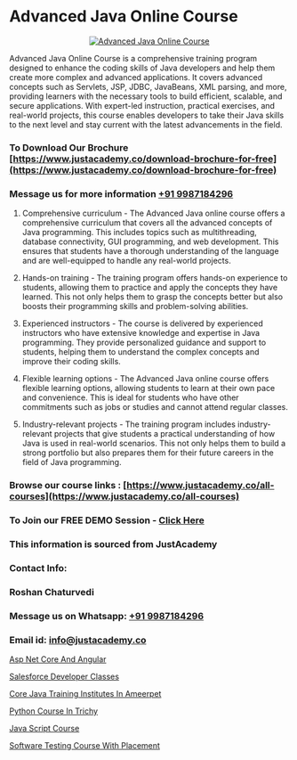 # Advanced Java Online Course

<p align="center">
  <a href="https://justacademy.co/course-detail/core-java-training">
    <img src="https://justacademy.co/storage2/course_image/1677245426_course_image.webp" alt="Advanced Java Online Course">
  </a>
</p>


Advanced Java Online Course is a comprehensive training program designed to enhance the coding skills of Java developers and help them create more complex and advanced applications. It covers advanced concepts such as Servlets, JSP, JDBC, JavaBeans, XML parsing, and more, providing learners with the necessary tools to build efficient, scalable, and secure applications. With expert-led instruction, practical exercises, and real-world projects, this course enables developers to take their Java skills to the next level and stay current with the latest advancements in the field.
### To Download Our Brochure [https://www.justacademy.co/download-brochure-for-free](https://www.justacademy.co/download-brochure-for-free)
### Message us for more information [+91 9987184296](https://api.whatsapp.com/send?phone=919987184296)
1) Comprehensive curriculum - The Advanced Java online course offers a comprehensive curriculum that covers all the advanced concepts of Java programming. This includes topics such as multithreading, database connectivity, GUI programming, and web development. This ensures that students have a thorough understanding of the language and are well-equipped to handle any real-world projects.

2) Hands-on training - The training program offers hands-on experience to students, allowing them to practice and apply the concepts they have learned. This not only helps them to grasp the concepts better but also boosts their programming skills and problem-solving abilities.

3) Experienced instructors - The course is delivered by experienced instructors who have extensive knowledge and expertise in Java programming. They provide personalized guidance and support to students, helping them to understand the complex concepts and improve their coding skills.

4) Flexible learning options - The Advanced Java online course offers flexible learning options, allowing students to learn at their own pace and convenience. This is ideal for students who have other commitments such as jobs or studies and cannot attend regular classes.

5) Industry-relevant projects - The training program includes industry-relevant projects that give students a practical understanding of how Java is used in real-world scenarios. This not only helps them to build a strong portfolio but also prepares them for their future careers in the field of Java programming.

### Browse our course links : [https://www.justacademy.co/all-courses](https://www.justacademy.co/all-courses) 
### To Join our FREE DEMO Session - [Click Here](https://www.justacademy.co/register-for-course-demo)


### This information is sourced from JustAcademy
### Contact Info:
### Roshan Chaturvedi
### Message us on Whatsapp: [+91 9987184296](https://api.whatsapp.com/send?phone=919987184296)
### Email id: [info@justacademy.co](mailto:info@justacademy.co)
                
[Asp Net Core And Angular](https://www.linkedin.com/pulse/asp-net-core-angular-justacademy-cupertino-c6llc?trackingId=rGXuO8tzbLt2MnOrF%2BMUhg%3D%3D&lipi=urn%3Ali%3Apage%3Ad_flagship3_company_admin%3BgBhGnALRQwW8mE6l8mJTTg%3D%3D)

[Salesforce Developer Classes](https://www.linkedin.com/pulse/salesforce-developer-classes-justacademy-portland-za46f?trackingId=ujS%2FCYmm8XVZarBVHMQyiA%3D%3D&lipi=urn%3Ali%3Apage%3Ad_flagship3_company_admin%3Bis%2Ftn4MqQ4e8qp62a5t3uQ%3D%3D)

[Core Java Training Institutes In Ameerpet](https://medium.com/@shivamja27/core-java-training-institutes-in-ameerpet-052936d2c92c)

[Python Course In Trichy](https://medium.com/@akanshapatil/python-course-in-trichy-ee91faad064c)

[Java Script Course](https://justacademyin.github.io/justacademy/java-script-course)

[Software Testing Course With Placement](https://justacademyin.github.io/justacademy/software-testing-course-with-placement)

